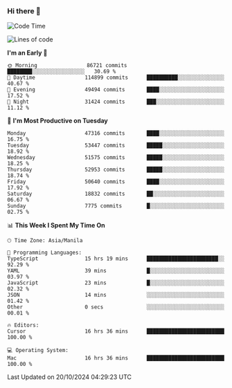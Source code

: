 ### Hi there 👋

<!--START_SECTION:waka-->
![Code Time](http://img.shields.io/badge/Code%20Time-5%2C652%20hrs%2055%20mins-blue)

![Lines of code](https://img.shields.io/badge/From%20Hello%20World%20I%27ve%20Written-122.7%20million%20lines%20of%20code-blue)

**I'm an Early 🐤** 

```text
🌞 Morning                86721 commits       ████████░░░░░░░░░░░░░░░░░   30.69 % 
🌆 Daytime                114899 commits      ██████████░░░░░░░░░░░░░░░   40.67 % 
🌃 Evening                49494 commits       ████░░░░░░░░░░░░░░░░░░░░░   17.52 % 
🌙 Night                  31424 commits       ███░░░░░░░░░░░░░░░░░░░░░░   11.12 % 
```
📅 **I'm Most Productive on Tuesday** 

```text
Monday                   47316 commits       ████░░░░░░░░░░░░░░░░░░░░░   16.75 % 
Tuesday                  53447 commits       █████░░░░░░░░░░░░░░░░░░░░   18.92 % 
Wednesday                51575 commits       █████░░░░░░░░░░░░░░░░░░░░   18.25 % 
Thursday                 52953 commits       █████░░░░░░░░░░░░░░░░░░░░   18.74 % 
Friday                   50640 commits       ████░░░░░░░░░░░░░░░░░░░░░   17.92 % 
Saturday                 18832 commits       ██░░░░░░░░░░░░░░░░░░░░░░░   06.67 % 
Sunday                   7775 commits        █░░░░░░░░░░░░░░░░░░░░░░░░   02.75 % 
```


📊 **This Week I Spent My Time On** 

```text
🕑︎ Time Zone: Asia/Manila

💬 Programming Languages: 
TypeScript               15 hrs 19 mins      ███████████████████████░░   92.29 % 
YAML                     39 mins             █░░░░░░░░░░░░░░░░░░░░░░░░   03.97 % 
JavaScript               23 mins             █░░░░░░░░░░░░░░░░░░░░░░░░   02.32 % 
JSON                     14 mins             ░░░░░░░░░░░░░░░░░░░░░░░░░   01.42 % 
Other                    0 secs              ░░░░░░░░░░░░░░░░░░░░░░░░░   00.01 % 

🔥 Editors: 
Cursor                   16 hrs 36 mins      █████████████████████████   100.00 % 

💻 Operating System: 
Mac                      16 hrs 36 mins      █████████████████████████   100.00 % 
```


 Last Updated on 20/10/2024 04:29:23 UTC
<!--END_SECTION:waka-->


<!--
**rad182/rad182** is a ✨ _special_ ✨ repository because its `README.md` (this file) appears on your GitHub profile.

Here are some ideas to get you started:

- 🔭 I’m currently working on ...
- 🌱 I’m currently learning ...
- 👯 I’m looking to collaborate on ...
- 🤔 I’m looking for help with ...
- 💬 Ask me about ...
- 📫 How to reach me: ...
- 😄 Pronouns: ...
- ⚡ Fun fact: ...
-->
